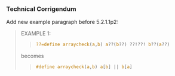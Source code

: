 ### Technical Corrigendum

Add new example paragraph before 5.2.1.1p2:

> EXAMPLE 1:
> 
> > ```c
> > ??=define arraycheck(a,b) a??(b??) ??!??! b??(a??)
> > ```
> 
> becomes
> 
> > ```c
> > #define arraycheck(a,b) a[b] || b[a]
> > ```
